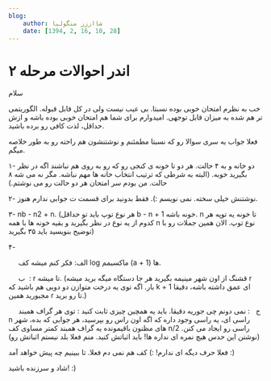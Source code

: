 ```yaml
---
blog:
    author: شااززز منگولیا
    date: [1394, 2, 16, 10, 28]
---
```

# اندر احوالات مرحله ۲

<div class="cnt">
سلام<p></p>

<p>خب به نظرم امتحان خوبی بوده نسبتا. بی عیب نیست ولی در کل قابل قبوله. الگوریتمی تر هم شده به میزان قابل توجهی. امیدوارم برای شما هم امتحان خوبی بوده باشه و ازش حداقل، لذت کافی رو برده باشید.</p>

<p>فعلا جواب یه سری سوالا رو که نسبتا مطمئنم و نوشتنشون هم راحته رو به طور خلاصه میگم.</p>

<p>۱- دو خانه و به ۴ حالت. هر دو تا خونه ی کنجی رو که رو به روی هم نباشند اگه در نظر بگیرید خوبه. (البته به شرطی که ترتیب انتخاب خانه ها مهم نباشه. مگر نه می شه ۸ حالت. من بودم سر امتحان هر دو حالت رو می نوشتم.)</p>
<p>۲- نوشتنش خیلی سخته. نمی نویسم‌ :). فقط بدونید برای قسمت ت جوابی ندارم هنوز.</p>
<p>۳- nb - n2 + n. (هر نوع توپ باید تو حداقل b - n + 1 خونه باشه. n تا خونه یه توپه هر کدوم از یه نوع در نظر بگیرید و بقیه خونه ها با همه n نوع توپ. الان همین جملات رو با توضیح بنویسید باید ۳۵ بگیرید)</p>
<p>۴-</p>
<p>     الف:‌ فکر کنم میشه کف log ماکسیمم (a + 1) ها.</p>
<p>     ب  ‌: r تا میشه. (قشنگ از اون شهر مینیمه بگیرید هر جا دستگاه میگه برید میشه r بار. اگه توی یه درخت متوازن دو دویی هم باشید که k + 1 ای عمق داشته باشه، دقیقا مجبورید همین r تا رو برید.)</p>
<p>     ج ‌  : نمی دونم چی جوریه دقیقا. باید یه همچین چیزی ثابت کنید : توی هر گراف همبند n راسی ای، یه راسی وجود داره که اگه اون راس رو بپرسید، هر جوابی که بده، شهر های مظنون باقیمونده یه گراف همبند کمتر مساوی کف n/2 راسی رو ایجاد می کنن. (نوشتن این حدس هیچ نمره ای نداره ها! باید اثباتش کنید. منم فعلا بلد نیستم اثباتش رو)</p>

<p>فعلا حرف دیگه ای ندارم! :) کف هم نمی دم فعلا. تا ببینیم چه پیش خواهد آمد :)</p>

<p>شاد و سرزنده باشید! :)</p>
</div>
